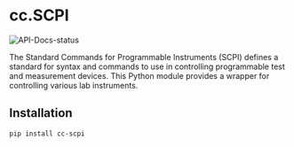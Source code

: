 # cc.SCPI

![API-Docs-status](https://img.shields.io/github/actions/workflow/status/uncertainty-cc/SCPI-Python/build-docs.yaml?branch=main&style=flat-square&label=Docs&logo=googledocs&logoColor=fff)

The Standard Commands for Programmable Instruments (SCPI) defines a standard for syntax and commands to use in controlling programmable test and measurement devices. This Python module provides a wrapper for controlling various lab instruments.

## Installation

```bash
pip install cc-scpi
```
